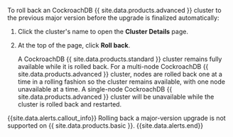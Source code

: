 To roll back an CockroachDB {{ site.data.products.advanced }} cluster to the previous major version before the upgrade is finalized automatically:

1. Click the cluster's name to open the **Cluster Details** page.
1. At the top of the page, click **Roll back**.

   A CockroachDB {{ site.data.products.standard }} cluster remains fully available while it is rolled back. For a multi-node CockroachDB {{ site.data.products.advanced }} cluster, nodes are rolled back one at a time in a rolling fashion so the cluster remains available, with one node unavailable at a time. A single-node CockroachDB {{ site.data.products.advanced }} cluster will be unavailable while the cluster is rolled back and restarted.

{{site.data.alerts.callout_info}}
Rolling back a major-version upgrade is not supported on {{ site.data.products.basic }}.
{{site.data.alerts.end}}
